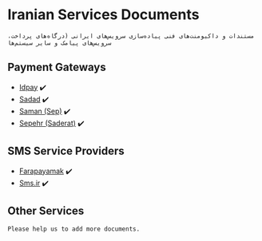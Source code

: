 # Iranian Services Documents
`مستندات و داکیومنت‌های فنی پیاده‌سازی سرویس‌های ایرانی (درگاه‌های پرداخت، سرویس‌های پیامک و سایر سیستم‌ها`

## Payment Gateways
- [Idpay](https://idpay.ir) :heavy_check_mark:
- [Sadad](https://sadadpsp.ir/fa/ipg-dargah-pardakht) :heavy_check_mark:
- [Saman (Sep)](https://sep.ir/%D8%AF%D8%B1%DA%AF%D8%A7%D9%87-%D9%BE%D8%B1%D8%AF%D8%A7%D8%AE%D8%AA-%D8%A7%DB%8C%D9%86%D8%AA%D8%B1%D9%86%D8%AA%DB%8C) :heavy_check_mark:
- [Sepehr (Saderat)](https://www.sepehrpay.com) :heavy_check_mark:

## SMS Service Providers
- [Farapayamak](https://farapayamak.ir) :heavy_check_mark:
- [Sms.ir](https://sms.ir) :heavy_check_mark:

## Other Services


`Please help us to add more documents.`
